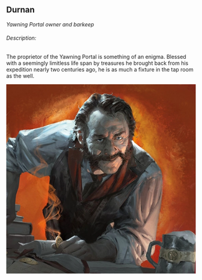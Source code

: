 ## Durnan

_Yawning Portal owner and barkeep_

###### Description:
The proprietor of the Yawning Portal is something of an enigma. Blessed with a seemingly limitless life span by treasures he brought back from his expedition nearly two centuries ago, he is as much a fixture in the tap room as the well.


![](../../../attachments/Pasted%20image%2020230130084742.png)